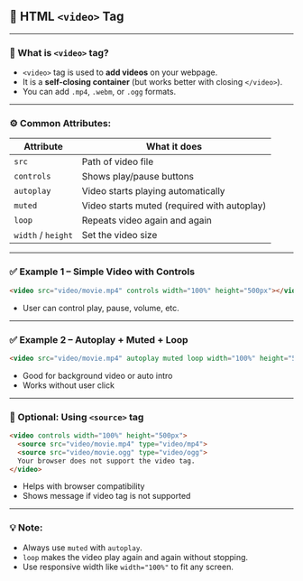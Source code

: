 ## 📝 HTML `<video>` Tag
---

### 🎥 What is `<video>` tag?

- `<video>` tag is used to **add videos** on your webpage.
- It is a **self-closing container** (but works better with closing `</video>`).
- You can add `.mp4`, `.webm`, or `.ogg` formats.

---

### ⚙️ Common Attributes:

| Attribute | What it does |
|-----------|--------------|
| `src`     | Path of video file |
| `controls` | Shows play/pause buttons |
| `autoplay` | Video starts playing automatically |
| `muted`    | Video starts muted (required with autoplay) |
| `loop`     | Repeats video again and again |
| `width` / `height` | Set the video size |

---

### ✅ Example 1 – Simple Video with Controls
```html
<video src="video/movie.mp4" controls width="100%" height="500px"></video>
```
- User can control play, pause, volume, etc.

---

### ✅ Example 2 – Autoplay + Muted + Loop
```html
<video src="video/movie.mp4" autoplay muted loop width="100%" height="500px"></video>
```
- Good for background video or auto intro
- Works without user click

---

### 🔄 Optional: Using `<source>` tag
```html
<video controls width="100%" height="500px">
  <source src="video/movie.mp4" type="video/mp4">
  <source src="video/movie.ogg" type="video/ogg">
  Your browser does not support the video tag.
</video>
```
- Helps with browser compatibility
- Shows message if video tag is not supported

---

### 💡 Note:

- Always use `muted` with `autoplay`.
- `loop` makes the video play again and again without stopping.
- Use responsive width like `width="100%"` to fit any screen.
